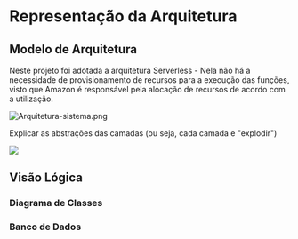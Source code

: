 # Representação da Arquitetura

## Modelo de Arquitetura

Neste projeto foi adotada a arquitetura Serverless - Nela não há a necessidade de provisionamento de recursos para a execução das funções, visto que Amazon é responsável pela alocação de recursos de acordo com a utilização.

![Arquitetura-sistema.png](.gitbook/assets/image.png)

Explicar  as abstrações das camadas \(ou seja, cada camada e "explodir"\)

![](.gitbook/assets/image%20%281%29.png)

## Visão Lógica

### Diagrama de Classes

### Banco de Dados

###  

